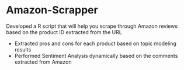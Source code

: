 # Amazon-Scrapper

Developed a R script that will help you scrape through Amazon reviews based on the product ID extracted from the URL
-  Extracted pros and cons for each product based on topic modeling results
-  Performed Sentiment Analysis dynamically based on the comments extracted from Amazon
